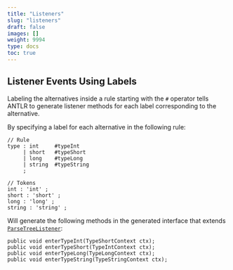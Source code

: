 ```yaml
---
title: "Listeners"
slug: "listeners"
draft: false
images: []
weight: 9994
type: docs
toc: true
---
```


## Listener Events Using Labels
Labeling the alternatives inside a rule starting with the `#` operator tells ANTLR to generate listener methods for each label corresponding to the alternative.  

By specifying a label for each alternative in the following rule:

```
// Rule
type : int     #typeInt
     | short   #typeShort
     | long    #typeLong
     | string  #typeString
     ;

// Tokens
int : 'int' ;
short : 'short' ;
long : 'long' ;
string : 'string' ;
```

Will generate the following methods in the generated interface that extends [`ParseTreeListener`][1]:

```
public void enterTypeInt(TypeShortContext ctx);
public void enterTypeShort(TypeIntContext ctx);
public void enterTypeLong(TypeLongContext ctx);
public void enterTypeString(TypeStringContext ctx);
```

  [1]: http://www.antlr.org/api/Java/org/antlr/v4/runtime/tree/ParseTreeListener.html

